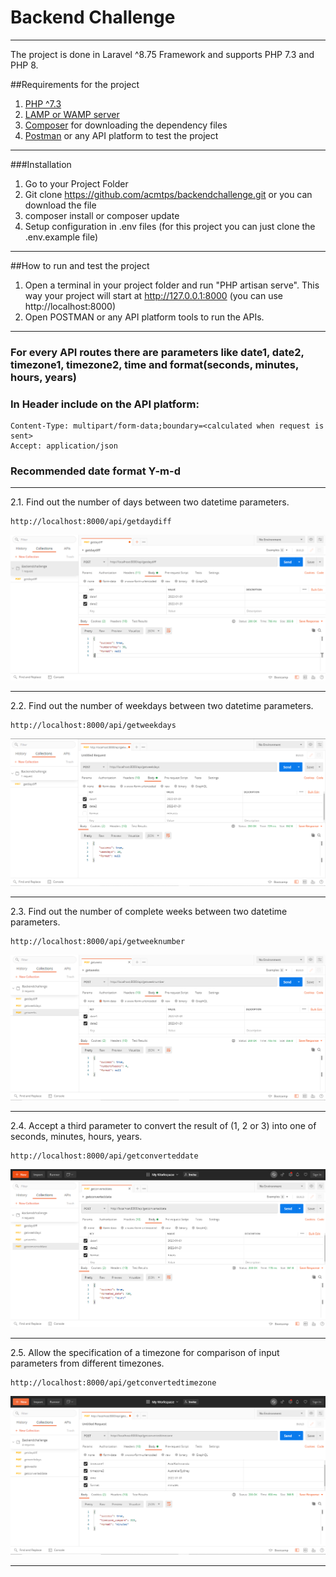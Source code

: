 # Backend Challenge
***
The project is done in Laravel ^8.75 Framework and supports PHP 7.3 and PHP 8.

##Requirements for the project
1. [PHP ^7.3](https://www.php.net/)
2. [LAMP or WAMP server](https://ampps.com/)
3. [Composer](https://getcomposer.org/) for downloading the dependency files
4. [Postman](https://www.postman.com/) or any API platform to test the project

***

###Installation
1. Go to your Project Folder
2. Git clone https://github.com/acmtps/backendchallenge.git or you can download the file
3. composer install or composer update
4. Setup configuration in .env files (for this project you can just clone the .env.example file)

***

##How to run and test the project
1. Open a terminal in your project folder and run "PHP artisan serve". This way your project will start at http://127.0.0.1:8000 (you can use http://localhost:8000)
2. Open POSTMAN or any API platform tools to run the APIs.

***

### For every API routes there are parameters like date1, date2, timezone1, timezone2, time and format(seconds, minutes, hours, years)
### In Header include on the API platform:
	Content-Type: multipart/form-data;boundary=<calculated when request is sent>
	Accept: application/json
### Recommended date format Y-m-d

***

2.1. Find out the number of days between two datetime parameters.
		
    http://localhost:8000/api/getdaydiff

![Get Days Difference](public/images/getdaydiff.png)

***

2.2. Find out the number of weekdays between two datetime parameters.
		
    http://localhost:8000/api/getweekdays

![Get Weeks Days](public/images/getweekdiff.PNG)

***

2.3. Find out the number of complete weeks between two datetime parameters.
	
    http://localhost:8000/api/getweeknumber
		
![Get Complete Weeks](public/images/getweeks.PNG)

***

2.4. Accept a third parameter to convert the result of (1, 2 or 3) into one of
	 seconds, minutes, hours, years.
	
    http://localhost:8000/api/getconverteddate
	 	
![Get Converted Date](public/images/getconverteddate.PNG)

***

2.5. Allow the specification of a timezone for comparison of input parameters from
	 different timezones.
	
    http://localhost:8000/api/getconvertedtimezone
	
![Get Timezone Comparison](public/images/timezone.PNG)

***

